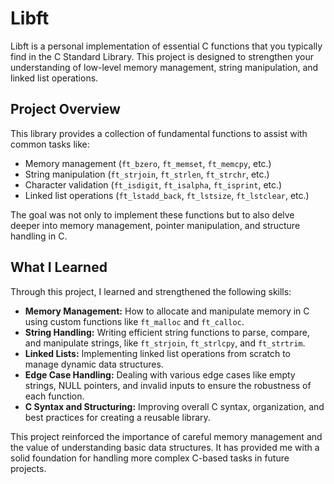 # Libft
Libft is a personal implementation of essential C functions that you typically find in the C Standard Library. This project is designed to strengthen your understanding of low-level memory management, string manipulation, and linked list operations.

## Project Overview

This library provides a collection of fundamental functions to assist with common tasks like:

- Memory management (`ft_bzero`, `ft_memset`, `ft_memcpy`, etc.)
- String manipulation (`ft_strjoin`, `ft_strlen`, `ft_strchr`, etc.)
- Character validation (`ft_isdigit`, `ft_isalpha`, `ft_isprint`, etc.)
- Linked list operations (`ft_lstadd_back`, `ft_lstsize`, `ft_lstclear`, etc.)

The goal was not only to implement these functions but to also delve deeper into memory management, pointer manipulation, and structure handling in C.

## What I Learned

Through this project, I learned and strengthened the following skills:

- **Memory Management:** How to allocate and manipulate memory in C using custom functions like `ft_malloc` and `ft_calloc`.
- **String Handling:** Writing efficient string functions to parse, compare, and manipulate strings, like `ft_strjoin`, `ft_strlcpy`, and `ft_strtrim`.
- **Linked Lists:** Implementing linked list operations from scratch to manage dynamic data structures.
- **Edge Case Handling:** Dealing with various edge cases like empty strings, NULL pointers, and invalid inputs to ensure the robustness of each function.
- **C Syntax and Structuring:** Improving overall C syntax, organization, and best practices for creating a reusable library.

This project reinforced the importance of careful memory management and the value of understanding basic data structures. It has provided me with a solid foundation for handling more complex C-based tasks in future projects.
